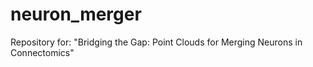 # neuron_merger
Repository for: "Bridging the Gap: Point Clouds for Merging Neurons in Connectomics"
